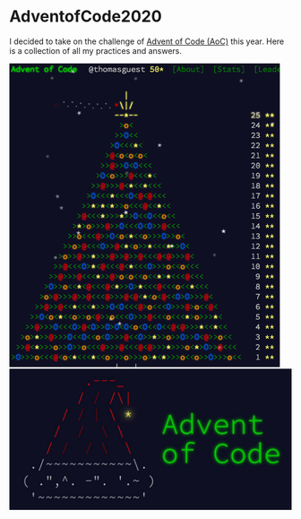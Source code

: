 # AdventofCode2020


I decided to take on the challenge of [Advent of Code (AoC)](https://adventofcode.com/) this year. Here is a collection of all my practices and answers.<br>

![AdventofCodeTree](Images/AdventofCodeTree.png) ![AdventofCodeSantaHat](Images/advent-of-code.jpeg)

